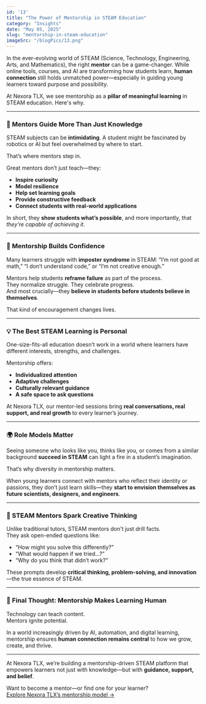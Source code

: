 ```yaml
---
id: '13'
title: "The Power of Mentorship in STEAM Education"
category: "Insights"
date: "May 05, 2025"
slug: "mentorship-in-steam-education"
imageSrc: "/blogPics/13.png"
---
```


In the ever-evolving world of STEAM (Science, Technology, Engineering, Arts, and Mathematics), the right **mentor** can be a game-changer. While online tools, courses, and AI are transforming how students learn, **human connection** still holds unmatched power—especially in guiding young learners toward purpose and possibility.

At Nexora TLX, we see mentorship as a **pillar of meaningful learning** in STEAM education. Here's why.

---

### 🧭 Mentors Guide More Than Just Knowledge

STEAM subjects can be **intimidating**. A student might be fascinated by robotics or AI but feel overwhelmed by where to start.

That’s where mentors step in.

Great mentors don’t just teach—they:
- **Inspire curiosity**
- **Model resilience**
- **Help set learning goals**
- **Provide constructive feedback**
- **Connect students with real-world applications**

In short, they **show students what’s possible**, and more importantly, that *they’re capable of achieving it*.

---

### 🤝 Mentorship Builds Confidence

Many learners struggle with **imposter syndrome** in STEAM: “I’m not good at math,” “I don’t understand code,” or “I’m not creative enough.”

Mentors help students **reframe failure** as part of the process.  
They normalize struggle. They celebrate progress.  
And most crucially—they **believe in students before students believe in themselves**.

That kind of encouragement changes lives.

---

### 💡 The Best STEAM Learning is Personal

One-size-fits-all education doesn’t work in a world where learners have different interests, strengths, and challenges.

Mentorship offers:
- **Individualized attention**
- **Adaptive challenges**
- **Culturally relevant guidance**
- **A safe space to ask questions**

At Nexora TLX, our mentor-led sessions bring **real conversations, real support, and real growth** to every learner’s journey.

---

### 🌍 Role Models Matter

Seeing someone who looks like you, thinks like you, or comes from a similar background **succeed in STEAM** can light a fire in a student’s imagination.

That’s why diversity in mentorship matters.

When young learners connect with mentors who reflect their identity or passions, they don’t just learn skills—they **start to envision themselves as future scientists, designers, and engineers**.

---

### 🧠 STEAM Mentors Spark Creative Thinking

Unlike traditional tutors, STEAM mentors don't just drill facts.  
They ask open-ended questions like:
- “How might you solve this differently?”
- “What would happen if we tried…?”
- “Why do you think that didn’t work?”

These prompts develop **critical thinking, problem-solving, and innovation**—the true essence of STEAM.

---

### 🌱 Final Thought: Mentorship Makes Learning Human

Technology can teach content.  
Mentors ignite potential.

In a world increasingly driven by AI, automation, and digital learning, mentorship ensures **human connection remains central** to how we grow, create, and thrive.

---

At Nexora TLX, we’re building a mentorship-driven STEAM platform that empowers learners not just with knowledge—but with **guidance, support, and belief**.

Want to become a mentor—or find one for your learner?  
[Explore Nexora TLX’s mentorship model →](/#)
